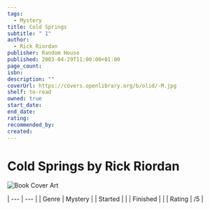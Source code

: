 ```yaml
---
tags:
  - Mystery
title: Cold Springs
subtitle: " 1"
author:
  - Rick Riordan
publisher: Random House
published: 2003-04-29T11:00:00+01:00
page_count: 
isbn: 
description: ""
coverUrl: https://covers.openlibrary.org/b/olid/-M.jpg
shelf: to-read
owned: true
start_date: 
end_date: 
rating: 
recommended_by: 
created: 
---
```


# Cold Springs by Rick Riordan

![Book Cover Art](https://covers.openlibrary.org/b/olid/-M.jpg)


| --- | --- |
| Genre | Mystery |
| Started |  |
| Finished |  |
| Rating | /5 |

